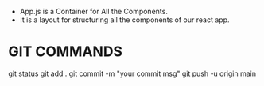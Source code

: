 - App.js is a Container for All the Components.
- It is a layout for structuring all the components of our react app.

# GIT COMMANDS

git status
git add .
git commit -m "your commit msg"
git push -u origin main
